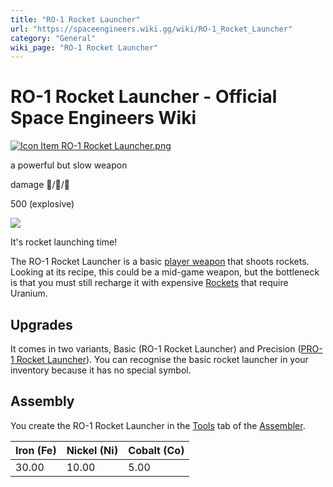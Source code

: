 ```yaml
---
title: "RO-1 Rocket Launcher"
url: "https://spaceengineers.wiki.gg/wiki/RO-1_Rocket_Launcher"
category: "General"
wiki_page: "RO-1 Rocket Launcher"
---
```


# RO-1 Rocket Launcher - Official Space Engineers Wiki

[![Icon Item RO-1 Rocket Launcher.png](https://spaceengineers.wiki.gg/images/thumb/b/b5/Icon_Item_RO-1_Rocket_Launcher.png/100px-Icon_Item_RO-1_Rocket_Launcher.png?243e86)](https://spaceengineers.wiki.gg/wiki/File:Icon_Item_RO-1_Rocket_Launcher.png)

a powerful but slow weapon

damage 🚀/🧍/🧑

500 (explosive)

[![](https://spaceengineers.wiki.gg/images/thumb/8/88/Pro_rocket_launcher_and_half_wall.png/320px-Pro_rocket_launcher_and_half_wall.png?2659b5)](https://spaceengineers.wiki.gg/wiki/File:Pro_rocket_launcher_and_half_wall.png)

It's rocket launching time!

The RO-1 Rocket Launcher is a basic [player weapon](https://spaceengineers.wiki.gg/wiki/Character_Weapons "Character Weapons") that shoots rockets. Looking at its recipe, this could be a mid-game weapon, but the bottleneck is that you must still recharge it with expensive [Rockets](https://spaceengineers.wiki.gg/wiki/Rocket "Rocket") that require Uranium.

## Upgrades

It comes in two variants, Basic (RO-1 Rocket Launcher) and Precision ([PRO-1 Rocket Launcher](https://spaceengineers.wiki.gg/wiki/PRO-1_Rocket_Launcher "PRO-1 Rocket Launcher")). You can recognise the basic rocket launcher in your inventory because it has no special symbol.

## Assembly

You create the RO-1 Rocket Launcher in the [Tools](https://spaceengineers.wiki.gg/wiki/Tool "Tool") tab of the [Assembler](https://spaceengineers.wiki.gg/wiki/Assembler "Assembler").

| Iron (Fe) | Nickel (Ni) | Cobalt (Co) |
| --- | --- | --- |
| 30.00 | 10.00 | 5.00 |